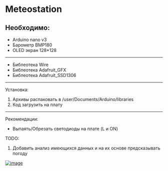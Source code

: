 # Meteostation
Необходимо:
---
* Arduino nano v3
* Барометр BMP180
* OLED экран 128*128
---
* Библеотека Wire
* Библеотека Adafruit_GFX
* Библеотека Adafruit_SSD1306
---
Установка:
1. Архивы распаковать в /user/Documents/Arduino/libraries
2. Код загрузить на плату
---
Рекомендации:
* Выпаять/Обрезать светодиоды на плате (L и ON)

TODO:
1. Добавить анализ имеющихся данных и на их основе предсказывать погоду

<a href="https://ibb.co/NWWCHzp"><img src="https://i.ibb.co/mhhTM7t/image.png" alt="image" border="0"></a>
